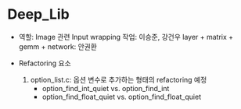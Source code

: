 # Deep_Lib

* 역할: Image 관련 Input wrapping 작업: 이승준, 강건우
        layer + matrix + gemm + network: 안권환

* Refactoring 요소
    1. option_list.c: 옵션 변수로 추가하는 형태의 refactoring 예정
        - option_find_int_quiet vs. option_find_int
        - option_find_float_quiet vs. option_find_float_quiet
